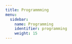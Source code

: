 ```yaml
---
title: Programmming
menu:
  sidebar:
    name: Programming
    identifier: programming
    weight: 15
---
```

